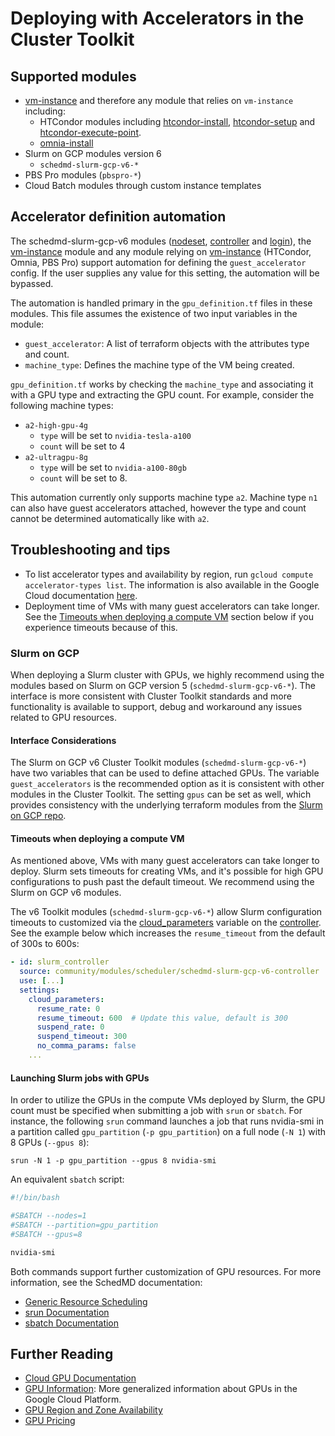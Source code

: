 # Deploying with Accelerators in the Cluster Toolkit

## Supported modules

* [vm-instance] and therefore any module that relies on `vm-instance` including:
  * HTCondor modules including [htcondor-install], [htcondor-setup] and
    [htcondor-execute-point].
  * [omnia-install]
* Slurm on GCP modules version 6
  * `schedmd-slurm-gcp-v6-*`
* PBS Pro modules (`pbspro-*`)
* Cloud Batch modules through custom instance templates

## Accelerator definition automation

The schedmd-slurm-gcp-v6 modules ([nodeset], [controller] and [login]),
the [vm-instance] module and any module relying on [vm-instance] (HTCondor,
Omnia, PBS Pro) support
automation for defining the `guest_accelerator` config. If the user supplies any
value for this setting, the automation will be bypassed.

The automation is handled primary in the `gpu_definition.tf` files in these
modules. This file assumes the existence of two input variables in the module:

* `guest_accelerator`: A list of terraform objects with the attributes type and
  count.
* `machine_type`: Defines the machine type of the VM being created.

`gpu_definition.tf` works by checking the `machine_type` and associating it with
a GPU type and extracting the GPU count. For example, consider the following
machine types:
* `a2-high-gpu-4g`
  * `type` will be set to `nvidia-tesla-a100`
  * `count` will be set to 4
* `a2-ultragpu-8g`
  * `type` will be set to `nvidia-a100-80gb`
  * `count` will be set to 8.

This automation currently only supports machine type `a2`. Machine type `n1` can
also have guest accelerators attached, however the type and count
cannot be determined automatically like with `a2`.

[vm-instance]: https://github.com/GoogleCloudPlatform/hpc-toolkit/tree/main/modules/compute/vm-instance
[nodeset]: https://github.com/GoogleCloudPlatform/hpc-toolkit/tree/main/community/modules/compute/schedmd-slurm-gcp-v6-nodeset
[controller]: https://github.com/GoogleCloudPlatform/hpc-toolkit/tree/main/community/modules/scheduler/schedmd-slurm-gcp-v6-controller
[login]: https://github.com/GoogleCloudPlatform/hpc-toolkit/tree/main/community/modules/scheduler/schedmd-slurm-gcp-v6-login
[omnia-install]: https://github.com/GoogleCloudPlatform/hpc-toolkit/tree/main/community/modules/scripts/omnia-install
[htcondor-install]: https://github.com/GoogleCloudPlatform/hpc-toolkit/tree/main/community/modules/scripts/htcondor-install
[htcondor-setup]: https://github.com/GoogleCloudPlatform/hpc-toolkit/tree/main/community/modules/scheduler/htcondor-setup
[htcondor-execute-point]: https://github.com/GoogleCloudPlatform/hpc-toolkit/tree/main/community/modules/compute/htcondor-execute-point

## Troubleshooting and tips

* To list accelerator types and availability by region, run
  `gcloud compute accelerator-types list`. The information is also available in
  the Google Cloud documentation [here](https://cloud.google.com/compute/docs/gpus/gpu-regions-zones).
* Deployment time of VMs with many guest accelerators can take longer. See the
  [Timeouts when deploying a compute VM](#timeouts-when-deploying-a-compute-vm)
  section below if you experience timeouts because of this.

### Slurm on GCP

When deploying a Slurm cluster with GPUs, we highly recommend using the
modules based on Slurm on GCP version 5 (`schedmd-slurm-gcp-v6-*`). The
interface is more consistent with Cluster Toolkit standards and more functionality
is available to support, debug and workaround any issues related to GPU
resources.

#### Interface Considerations

The Slurm on GCP v6 Cluster Toolkit modules (`schedmd-slurm-gcp-v6-*`) have two
variables that can be used to define attached GPUs. The variable
`guest_accelerators` is the recommended option as it is consistent with other
modules in the Cluster Toolkit. The setting `gpus` can be set as well, which
provides consistency with the underlying terraform modules from the
[Slurm on GCP repo][slurm-gcp].

#### Timeouts when deploying a compute VM

As mentioned above, VMs with many guest accelerators can take longer to deploy.
Slurm sets timeouts for creating VMs, and it's possible for high GPU
configurations to push past the default timeout. We recommend using the Slurm on
GCP v6 modules.

The v6 Toolkit modules (`schedmd-slurm-gcp-v6-*`) allow Slurm configuration
timeouts to customized via the [cloud_parameters] variable on the [controller].
See the example below which increases the `resume_timeout` from the default of
300s to 600s:

```yaml
- id: slurm_controller
  source: community/modules/scheduler/schedmd-slurm-gcp-v6-controller
  use: [...]
  settings:
    cloud_parameters:
      resume_rate: 0
      resume_timeout: 600  # Update this value, default is 300
      suspend_rate: 0
      suspend_timeout: 300
      no_comma_params: false
    ...
```

#### Launching Slurm jobs with GPUs

In order to utilize the GPUs in the compute VMs deployed by Slurm, the GPU
count must be specified when submitting a job with `srun` or `sbatch`. For
instance, the following `srun` command launches a job that runs nvidia-smi in a
partition called `gpu_partition` (`-p gpu_partition`) on a full node (`-N 1`)
with 8 GPUs (`--gpus 8`):

```shell
srun -N 1 -p gpu_partition --gpus 8 nvidia-smi
```

An equivalent `sbatch` script:

```bash
#!/bin/bash

#SBATCH --nodes=1
#SBATCH --partition=gpu_partition
#SBATCH --gpus=8

nvidia-smi
```

Both commands support further customization of GPU resources. For more
information, see the SchedMD documentation:
* [Generic Resource Scheduling](https://slurm.schedmd.com/gres.html#Running_Jobs)
* [srun Documentation](https://slurm.schedmd.com/srun.html)
* [sbatch Documentation](https://slurm.schedmd.com/sbatch.html)

[slurm-gcp]: https://github.com/GoogleCloudPlatform/slurm-gcp
[cloud_parameters]: https://github.com/GoogleCloudPlatform/hpc-toolkit/tree/main/community/modules/scheduler/schedmd-slurm-gcp-v6-controller#input_cloud_parameters

## Further Reading

* [Cloud GPU Documentation](https://cloud.google.com/compute/docs/gpus/)
* [GPU Information](https://cloud.google.com/compute/docs/gpus/about-gpus): More
  generalized information about GPUs in the Google Cloud Platform.
* [GPU Region and Zone Availability](https://cloud.google.com/compute/docs/gpus/gpu-regions-zones)
* [GPU Pricing](https://cloud.google.com/compute/gpus-pricing)
